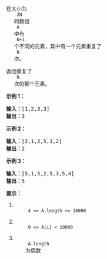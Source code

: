<html>
 <body>
  <p>
   在大小为
   <code>
    2N
   </code>
   的数组
   <code>
    A
   </code>
   中有
   <code>
    N+1
   </code>
   个不同的元素，其中有一个元素重复了
   <code>
    N
   </code>
   次。
  </p>
  <p>
   返回重复了
   <code>
    N
   </code>
   次的那个元素。
  </p>
  <p>
  </p>
  <ol>
  </ol>
  <p>
   <strong>
    示例 1：
   </strong>
  </p>
  <pre><strong>输入：</strong>[1,2,3,3]
<strong>输出：</strong>3
</pre>
  <p>
   <strong>
    示例 2：
   </strong>
  </p>
  <pre><strong>输入：</strong>[2,1,2,5,3,2]
<strong>输出：</strong>2
</pre>
  <p>
   <strong>
    示例 3：
   </strong>
  </p>
  <pre><strong>输入：</strong>[5,1,5,2,5,3,5,4]
<strong>输出：</strong>5
</pre>
  <p>
  </p>
  <p>
   <strong>
    提示：
   </strong>
  </p>
  <ol>
   <li>
    <code>
     4 &lt;= A.length &lt;= 10000
    </code>
   </li>
   <li>
    <code>
     0 &lt;= A[i] &lt; 10000
    </code>
   </li>
   <li>
    <code>
     A.length
    </code>
    为偶数
   </li>
  </ol>
 </body>
</html>
